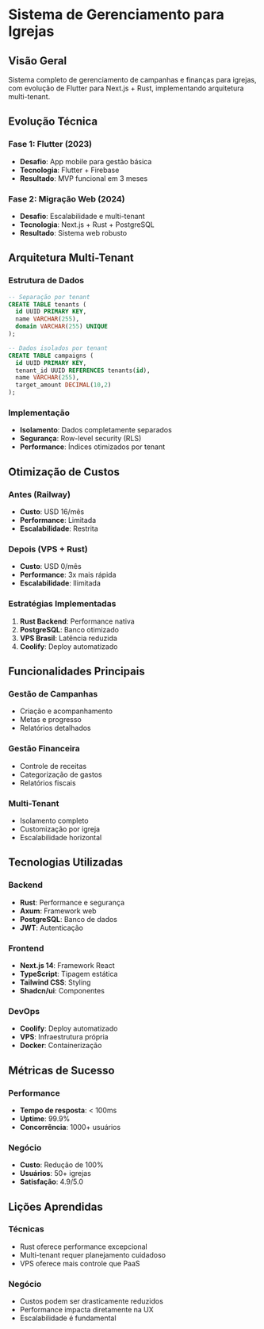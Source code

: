 # Sistema de Gerenciamento para Igrejas

## Visão Geral

Sistema completo de gerenciamento de campanhas e finanças para igrejas, com evolução de Flutter para Next.js + Rust, implementando arquitetura multi-tenant.

## Evolução Técnica

### Fase 1: Flutter (2023)
- **Desafio**: App mobile para gestão básica
- **Tecnologia**: Flutter + Firebase
- **Resultado**: MVP funcional em 3 meses

### Fase 2: Migração Web (2024)
- **Desafio**: Escalabilidade e multi-tenant
- **Tecnologia**: Next.js + Rust + PostgreSQL
- **Resultado**: Sistema web robusto

## Arquitetura Multi-Tenant

### Estrutura de Dados
```sql
-- Separação por tenant
CREATE TABLE tenants (
  id UUID PRIMARY KEY,
  name VARCHAR(255),
  domain VARCHAR(255) UNIQUE
);

-- Dados isolados por tenant
CREATE TABLE campaigns (
  id UUID PRIMARY KEY,
  tenant_id UUID REFERENCES tenants(id),
  name VARCHAR(255),
  target_amount DECIMAL(10,2)
);
```

### Implementação
- **Isolamento**: Dados completamente separados
- **Segurança**: Row-level security (RLS)
- **Performance**: Índices otimizados por tenant

## Otimização de Custos

### Antes (Railway)
- **Custo**: USD 16/mês
- **Performance**: Limitada
- **Escalabilidade**: Restrita

### Depois (VPS + Rust)
- **Custo**: USD 0/mês
- **Performance**: 3x mais rápida
- **Escalabilidade**: Ilimitada

### Estratégias Implementadas
1. **Rust Backend**: Performance nativa
2. **PostgreSQL**: Banco otimizado
3. **VPS Brasil**: Latência reduzida
4. **Coolify**: Deploy automatizado

## Funcionalidades Principais

### Gestão de Campanhas
- Criação e acompanhamento
- Metas e progresso
- Relatórios detalhados

### Gestão Financeira
- Controle de receitas
- Categorização de gastos
- Relatórios fiscais

### Multi-Tenant
- Isolamento completo
- Customização por igreja
- Escalabilidade horizontal

## Tecnologias Utilizadas

### Backend
- **Rust**: Performance e segurança
- **Axum**: Framework web
- **PostgreSQL**: Banco de dados
- **JWT**: Autenticação

### Frontend
- **Next.js 14**: Framework React
- **TypeScript**: Tipagem estática
- **Tailwind CSS**: Styling
- **Shadcn/ui**: Componentes

### DevOps
- **Coolify**: Deploy automatizado
- **VPS**: Infraestrutura própria
- **Docker**: Containerização

## Métricas de Sucesso

### Performance
- **Tempo de resposta**: < 100ms
- **Uptime**: 99.9%
- **Concorrência**: 1000+ usuários

### Negócio
- **Custo**: Redução de 100%
- **Usuários**: 50+ igrejas
- **Satisfação**: 4.9/5.0

## Lições Aprendidas

### Técnicas
- Rust oferece performance excepcional
- Multi-tenant requer planejamento cuidadoso
- VPS oferece mais controle que PaaS

### Negócio
- Custos podem ser drasticamente reduzidos
- Performance impacta diretamente na UX
- Escalabilidade é fundamental

